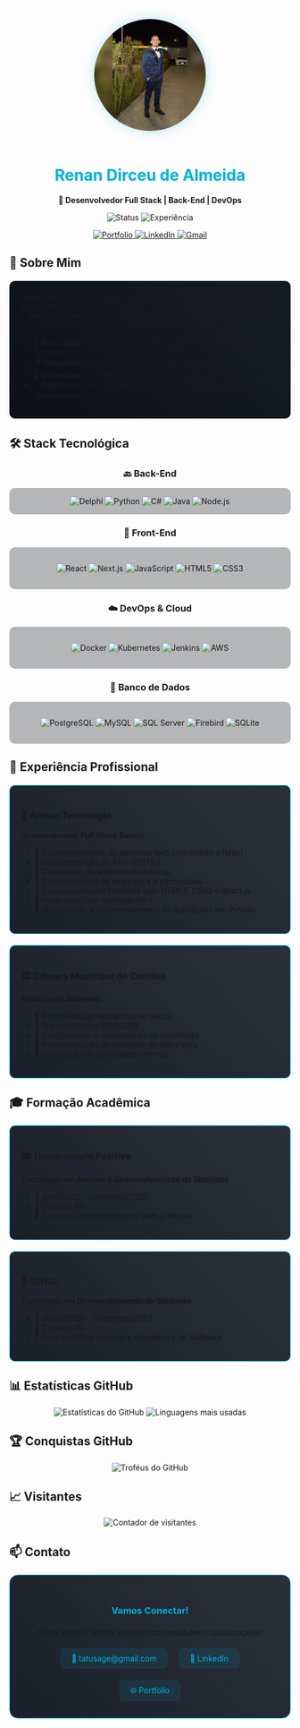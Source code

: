 <div align="center">
  <img src="eu.jpeg" width="200" style="border-radius: 50%; margin-bottom: 20px; box-shadow: 0 0 20px rgba(0,180,216,0.3); animation: float 3s ease-in-out infinite; transform-origin: center; transition: transform 0.3s ease;" alt="Renan Dirceu de Almeida"/>
  <h1 style="color: #00b4d8; text-shadow: 2px 2px 4px rgba(0,0,0,0.1); animation: slide-in 1s ease-out;">Renan Dirceu de Almeida</h1>
  <p><strong>🚀 Desenvolvedor Full Stack | Back-End | DevOps</strong></p>
  <p>
    <img src="https://img.shields.io/badge/Status-Disponível-success?style=for-the-badge" alt="Status"/>
    <img src="https://img.shields.io/badge/Experiência-3%20Anos-blue?style=for-the-badge" alt="Experiência"/>
  </p>
  <p>
    <a href="https://renan-kappa.vercel.app" target="_blank">
      <img src="https://img.shields.io/badge/Portfolio-000000?style=for-the-badge&logo=vercel&logoColor=white" alt="Portfolio"/>
    </a>
    <a href="https://www.linkedin.com/in/renan-dirceu-de-almeida-16645025a/" target="_blank">
      <img src="https://img.shields.io/badge/-LinkedIn-%230077B5?style=for-the-badge&logo=linkedin&logoColor=white" alt="LinkedIn"/>
    </a>
    <a href="mailto:tatusage@gmail.com">
      <img src="https://img.shields.io/badge/-Gmail-%23333?style=for-the-badge&logo=gmail&logoColor=white" alt="Gmail"/>
    </a>
  </p>
</div>

## 💫 Sobre Mim

<div style="background: linear-gradient(45deg, #0d1117, #161b22); padding: 20px; border-radius: 10px; margin: 20px 0;">
Desenvolvedor apaixonado por tecnologia, especializado na criação de sistemas robustos e escaláveis. Minha experiência abrange desde o desenvolvimento back-end até práticas DevOps, sempre buscando soluções inovadoras e eficientes para desafios complexos.

- 🎯 **Foco atual:** Desenvolvimento Full Stack e Arquitetura de Software
- 📚 **Estudando:** Cloud Architecture e Microservices
- 🌱 **Interesses:** Inteligência Artificial e Machine Learning
- 💡 **Objetivo:** Criar soluções que impactam positivamente a vida das pessoas
</div>

## 🛠️ Stack Tecnológica

<div align="center">

### 🔙 Back-End
<div style="background: rgba(13, 17, 23, 0.3); padding: 15px; border-radius: 10px; margin: 10px 0; transition: all 0.3s ease; transform-origin: center;">

<img src="https://img.shields.io/badge/Delphi-EE1F35?style=for-the-badge&logo=delphi&logoColor=white&labelColor=282828" alt="Delphi" class="tech-badge" />
<img src="https://img.shields.io/badge/Python-3776AB?style=for-the-badge&logo=python&logoColor=white&labelColor=282828" alt="Python" class="tech-badge" />
<img src="https://img.shields.io/badge/C%23-239120?style=for-the-badge&logo=c-sharp&logoColor=white&labelColor=282828" alt="C#" class="tech-badge" />
<img src="https://img.shields.io/badge/Java-ED8B00?style=for-the-badge&logo=openjdk&logoColor=white&labelColor=282828" alt="Java" class="tech-badge" />
<img src="https://img.shields.io/badge/Node.js-43853D?style=for-the-badge&logo=node.js&logoColor=white&labelColor=282828" alt="Node.js" class="tech-badge" />

</div>

### 🎨 Front-End
<div style="background: rgba(13, 17, 23, 0.3); padding: 15px; border-radius: 10px; margin: 10px 0;">

![React](https://img.shields.io/badge/React-20232A?style=for-the-badge&logo=react&logoColor=61DAFB&labelColor=282828)
![Next.js](https://img.shields.io/badge/Next.js-000000?style=for-the-badge&logo=next.js&logoColor=white&labelColor=282828)
![JavaScript](https://img.shields.io/badge/JavaScript-F7DF1E?style=for-the-badge&logo=javascript&logoColor=black&labelColor=282828)
![HTML5](https://img.shields.io/badge/HTML5-E34F26?style=for-the-badge&logo=html5&logoColor=white&labelColor=282828)
![CSS3](https://img.shields.io/badge/CSS3-1572B6?style=for-the-badge&logo=css3&logoColor=white&labelColor=282828)

</div>

### ☁️ DevOps & Cloud
<div style="background: rgba(13, 17, 23, 0.3); padding: 15px; border-radius: 10px; margin: 10px 0;">

![Docker](https://img.shields.io/badge/Docker-2496ED?style=for-the-badge&logo=docker&logoColor=white&labelColor=282828)
![Kubernetes](https://img.shields.io/badge/Kubernetes-326CE5?style=for-the-badge&logo=kubernetes&logoColor=white&labelColor=282828)
![Jenkins](https://img.shields.io/badge/Jenkins-D24939?style=for-the-badge&logo=jenkins&logoColor=white&labelColor=282828)
![AWS](https://img.shields.io/badge/AWS-232F3E?style=for-the-badge&logo=amazon-aws&logoColor=white&labelColor=282828)

</div>

### 💾 Banco de Dados
<div style="background: rgba(13, 17, 23, 0.3); padding: 15px; border-radius: 10px; margin: 10px 0;">

![PostgreSQL](https://img.shields.io/badge/PostgreSQL-316192?style=for-the-badge&logo=postgresql&logoColor=white&labelColor=282828)
![MySQL](https://img.shields.io/badge/MySQL-00000F?style=for-the-badge&logo=mysql&logoColor=white&labelColor=282828)
![SQL Server](https://img.shields.io/badge/SQL_Server-CC2927?style=for-the-badge&logo=microsoft-sql-server&logoColor=white&labelColor=282828)
![Firebird](https://img.shields.io/badge/Firebird-F95311?style=for-the-badge&logoColor=white&labelColor=282828)
![SQLite](https://img.shields.io/badge/SQLite-07405E?style=for-the-badge&logo=sqlite&logoColor=white&labelColor=282828)

</div>

</div>

## 💼 Experiência Profissional

<div style="display: grid; grid-template-columns: repeat(auto-fit, minmax(300px, 1fr)); gap: 20px; margin: 20px 0;">

<div style="background: linear-gradient(45deg, #1a1f29, #2a2f3a); padding: 20px; border-radius: 10px; border: 1px solid #00b4d8; transition: all 0.3s ease;" class="stats-card">

### 🏢 Artean Tecnologia
**Desenvolvedor Full Stack Senior**
- 🔹 Desenvolvimento de sistemas web com Delphi e React
- 🔹 Implementação de APIs RESTful
- 🔹 Otimização de sistemas de backup
- 🔹 Gerenciamento de segurança e permissões
- 🔹 Desenvolvimento Frontend com HTML5, CSS3 e React.js
- 🔹 Integração com serviços AWS
- 🔹 Manutenção e desenvolvimento de aplicações em Python

</div>

<div style="background: linear-gradient(45deg, #1a1f29, #2a2f3a); padding: 20px; border-radius: 10px; border: 1px solid #00b4d8;">

### 🏛️ Câmara Municipal de Curitiba
**Analista de Sistemas**
- 🔹 Administração de bancos de dados
- 🔹 Suporte técnico N1/N2/N3
- 🔹 Configuração e manutenção de servidores
- 🔹 Implementação de soluções de segurança
- 🔹 Otimização de processos internos

</div>

</div>

## 🎓 Formação Acadêmica

<div style="display: grid; grid-template-columns: repeat(auto-fit, minmax(300px, 1fr)); gap: 20px; margin: 20px 0;">

<div style="background: linear-gradient(45deg, #1a1f29, #2a2f3a); padding: 20px; border-radius: 10px; border: 1px solid #00b4d8; transition: all 0.3s ease;" class="stats-card">

### 🎓 Universidade Positivo
**Tecnólogo em Análise e Desenvolvimento de Sistemas**
- 📅 Abril/2025 - Dezembro/2027
- 📍 Curitiba, PR
- 🎯 Foco em Desenvolvimento Web e Mobile

</div>

<div style="background: linear-gradient(45deg, #1a1f29, #2a2f3a); padding: 20px; border-radius: 10px; border: 1px solid #00b4d8;">

### 🔧 SENAI
**Tecnólogo em Desenvolvimento de Sistemas**
- 📅 Julho/2022 - Dezembro/2023
- 📍 Curitiba, PR
- 🎯 Foco em Programação e Arquitetura de Software

</div>

</div>

## 📊 Estatísticas GitHub

<div align="center">
  <img width="49%" height="195px" src="https://github-readme-stats.vercel.app/api?username=Renan-gc&show_icons=true&count_private=true&hide_border=true&title_color=00b4d8&icon_color=00b4d8&text_color=c9d1d9&bg_color=0d1117" alt="Estatísticas do GitHub"/>
  <img width="49%" height="195px" src="https://github-readme-stats.vercel.app/api/top-langs/?username=Renan-gc&layout=compact&hide_border=true&title_color=00b4d8&text_color=00b4d8&bg_color=0d1117" alt="Linguagens mais usadas"/>
</div>

## 🏆 Conquistas GitHub

<div align="center">
  <img src="https://github-profile-trophy.vercel.app/?username=Renan-gc&theme=algolia&row=2&no-bg=true&column=3&margin-w=15&margin-h=15" alt="Troféus do GitHub"/>
</div>

## 📈 Visitantes

<div align="center">
  <img src="https://profile-counter.glitch.me/{Renan-gc}/count.svg" alt="Contador de visitantes"/>
</div>

## 📫 Contato

<div align="center" style="background: linear-gradient(45deg, #1a1f29, #2a2f3a); padding: 30px; border-radius: 15px; margin: 20px 0; border: 1px solid #00b4d8;">
  <h3 style="color: #00b4d8;">Vamos Conectar!</h3>
  <p style="margin: 20px 0;">Estou sempre aberto a novas oportunidades e colaborações!</p>
  
  <div style="display: flex; justify-content: center; gap: 20px; flex-wrap: wrap;">
    <a href="mailto:tatusage@gmail.com" style="text-decoration: none; color: #00b4d8; background: rgba(0,180,216,0.1); padding: 10px 20px; border-radius: 8px; transition: all 0.3s ease;">
      📧 tatusage@gmail.com
    </a>
    <a href="https://www.linkedin.com/in/renan-dirceu-de-almeida-16645025a/" style="text-decoration: none; color: #00b4d8; background: rgba(0,180,216,0.1); padding: 10px 20px; border-radius: 8px; transition: all 0.3s ease;">
      💼 LinkedIn
    </a>
    <a href="https://renan-kappa.vercel.app" style="text-decoration: none; color: #00b4d8; background: rgba(0,180,216,0.1); padding: 10px 20px; border-radius: 8px; transition: all 0.3s ease;">
      🌐 Portfolio
    </a>
  </div>
</div>
